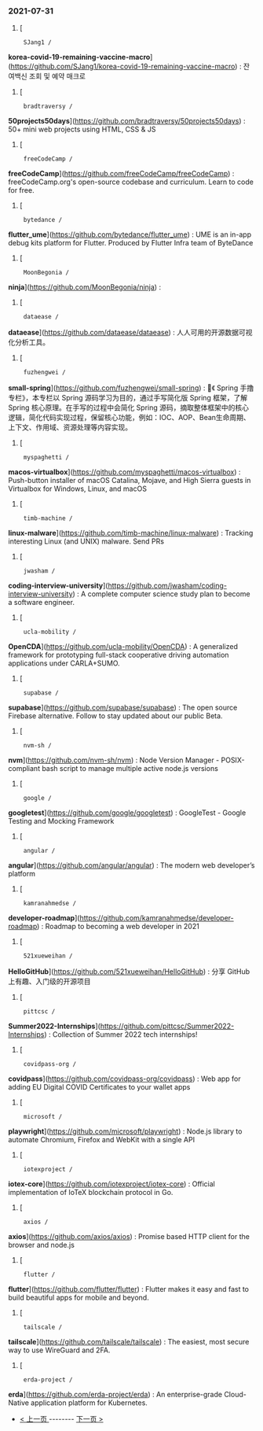 ### 2021-07-31 
1. [
    

        SJang1 /
**korea-covid-19-remaining-vaccine-macro**](https://github.com/SJang1/korea-covid-19-remaining-vaccine-macro) : 잔여백신 조회 및 예약 매크로
1. [
    

        bradtraversy /
**50projects50days**](https://github.com/bradtraversy/50projects50days) : 50+ mini web projects using HTML, CSS & JS
1. [
    

        freeCodeCamp /
**freeCodeCamp**](https://github.com/freeCodeCamp/freeCodeCamp) : freeCodeCamp.org's open-source codebase and curriculum. Learn to code for free.
1. [
    

        bytedance /
**flutter_ume**](https://github.com/bytedance/flutter_ume) : UME is an in-app debug kits platform for Flutter. Produced by Flutter Infra team of ByteDance
1. [
    

        MoonBegonia /
**ninja**](https://github.com/MoonBegonia/ninja) : 
1. [
    

        dataease /
**dataease**](https://github.com/dataease/dataease) : 人人可用的开源数据可视化分析工具。
1. [
    

        fuzhengwei /
**small-spring**](https://github.com/fuzhengwei/small-spring) : 🌱《 Spring 手撸专栏》，本专栏以 Spring 源码学习为目的，通过手写简化版 Spring 框架，了解 Spring 核心原理。在手写的过程中会简化 Spring 源码，摘取整体框架中的核心逻辑，简化代码实现过程，保留核心功能，例如：IOC、AOP、Bean生命周期、上下文、作用域、资源处理等内容实现。
1. [
    

        myspaghetti /
**macos-virtualbox**](https://github.com/myspaghetti/macos-virtualbox) : Push-button installer of macOS Catalina, Mojave, and High Sierra guests in Virtualbox for Windows, Linux, and macOS
1. [
    

        timb-machine /
**linux-malware**](https://github.com/timb-machine/linux-malware) : Tracking interesting Linux (and UNIX) malware. Send PRs
1. [
    

        jwasham /
**coding-interview-university**](https://github.com/jwasham/coding-interview-university) : A complete computer science study plan to become a software engineer.
1. [
    

        ucla-mobility /
**OpenCDA**](https://github.com/ucla-mobility/OpenCDA) : A generalized framework for prototyping full-stack cooperative driving automation applications under CARLA+SUMO.
1. [
    

        supabase /
**supabase**](https://github.com/supabase/supabase) : The open source Firebase alternative. Follow to stay updated about our public Beta.
1. [
    

        nvm-sh /
**nvm**](https://github.com/nvm-sh/nvm) : Node Version Manager - POSIX-compliant bash script to manage multiple active node.js versions
1. [
    

        google /
**googletest**](https://github.com/google/googletest) : GoogleTest - Google Testing and Mocking Framework
1. [
    

        angular /
**angular**](https://github.com/angular/angular) : The modern web developer’s platform
1. [
    

        kamranahmedse /
**developer-roadmap**](https://github.com/kamranahmedse/developer-roadmap) : Roadmap to becoming a web developer in 2021
1. [
    

        521xueweihan /
**HelloGitHub**](https://github.com/521xueweihan/HelloGitHub) : 分享 GitHub 上有趣、入门级的开源项目
1. [
    

        pittcsc /
**Summer2022-Internships**](https://github.com/pittcsc/Summer2022-Internships) : Collection of Summer 2022 tech internships!
1. [
    

        covidpass-org /
**covidpass**](https://github.com/covidpass-org/covidpass) : Web app for adding EU Digital COVID Certificates to your wallet apps
1. [
    

        microsoft /
**playwright**](https://github.com/microsoft/playwright) : Node.js library to automate Chromium, Firefox and WebKit with a single API
1. [
    

        iotexproject /
**iotex-core**](https://github.com/iotexproject/iotex-core) : Official implementation of IoTeX blockchain protocol in Go.
1. [
    

        axios /
**axios**](https://github.com/axios/axios) : Promise based HTTP client for the browser and node.js
1. [
    

        flutter /
**flutter**](https://github.com/flutter/flutter) : Flutter makes it easy and fast to build beautiful apps for mobile and beyond.
1. [
    

        tailscale /
**tailscale**](https://github.com/tailscale/tailscale) : The easiest, most secure way to use WireGuard and 2FA.
1. [
    

        erda-project /
**erda**](https://github.com/erda-project/erda) : An enterprise-grade Cloud-Native application platform for Kubernetes. 

- [ < 上一页 ](https://github.com/able8/github-trending-daily-record/blob/master/2021-07-30.md) -------- [ 下一页 > ](https://github.com/able8/github-trending-daily-record/blob/master/2021-08-01.md)